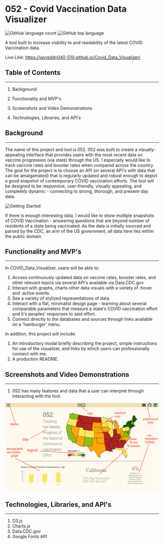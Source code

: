 # 052 - Covid Vaccination Data Visualizer

![GitHub language count](https://img.shields.io/github/languages/count/jayreddy040-510/Covid_Data_Visualizer?style=flat-square)
![GitHub top language](https://img.shields.io/github/languages/top/jayreddy040-510/Covid_Data_Visualizer)

A tool built to increase visbility to and readability of the latest COVID Vaccination data.

Live Link: https://jayreddy040-510.github.io/Covid_Data_Visualizer/


Table of Contents
---
---

1) Background

2) Functionality and MVP's

3) Screenshots and Video Demonstrations

4) Technologies, Libraries, and API's


Background
---
---
The name of this project and tool is 052. 052 was built to create a visually-appealing interface that provides users with the most recent data on vaccine progression (via state) through the US. I especially would like to track vaccine rates and booster rates when compared across the country. The goal for the project is to choose an API (or several API's with data that can be amalgamated) that is regularly updated and robust enough to depict a good snapshot of contemporary COVID vaccination efforts. The tool will be designed to be responsive, user-friendly, visually appealing, and completely dynamic - connecting to strong, thorough, and present-day data.

![Getting Started](background.gif)

 If there is enough interesting data, I would like to show multiple snapshots of COVID Vaccination - answering questions that are beyond number of residents of a state being vaccinated. As the data is initially sourced and parsed by the CDC, an arm of the US government, all data here lies within the public domain.


Functionality and MVP's
---
---

In COVID_Data_Visualizer, users will be able to:

1) Access continuously updated data on vaccine rates, booster rates, and other relevant topics via several API's available via Data.CDC.gov
2) Interact with graphs, charts other data visuals with a variety of :hover and :active events.
3) See a variety of stylized representations of data.
4) Interact with a flat, minimalist design page - learning about several comparable parameters that measure a state's COVID vaccination effort and it's peoples' responses to said effort.
5) Connect directly to the databases and sources through links available on a 'hamburger' menu.

In addition, this project will include:

1) An introductory modal briefly describing the project, simple instructions for use of the visualizer, and links by which users can professionally connect with me.
2) A production README.


Screenshots and Video Demonstrations
---
---
1) 052 has many features and data that a user can interpret through interacting with the tool. 

![Getting Started](diagram.jpg)


Technologies, Libraries, and API's
---
---

1) D3.js
2) Charts.js
3) Data.CDC.gov
4) Google Fonts API


